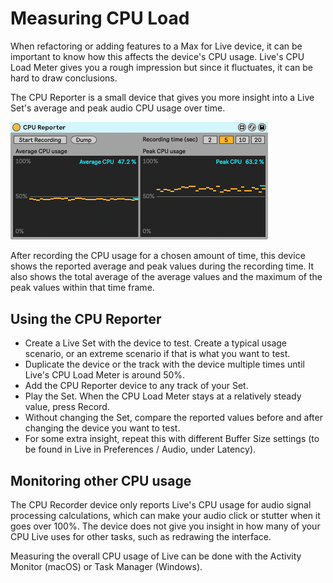 # Measuring CPU Load #

When refactoring or adding features to a Max for Live device, it can be important to know how this affects the device's CPU usage. Live's CPU Load Meter gives you a rough impression but since it fluctuates, it can be hard to draw conclusions. 

The CPU Reporter is a small device that gives you more insight into a Live Set's average and peak audio CPU usage over time.

<img width=412 alt="The CPU Reporter" src="images/CpuReporter.png">

After recording the CPU usage for a chosen amount of time, this device shows the reported average and peak values during the recording time. It also shows the total average of the average values and the maximum of the peak values within that time frame.

## Using the CPU Reporter ##

* Create a Live Set with the device to test. Create a typical usage scenario, or an extreme scenario if that is what you want to test.
* Duplicate the device or the track with the device multiple times until Live's CPU Load Meter is around 50%.
* Add the CPU Reporter device to any track of your Set.
* Play the Set. When the CPU Load Meter stays at a relatively steady value, press Record.
* Without changing the Set, compare the reported values before and after changing the device you want to test.
* For some extra insight, repeat this with different Buffer Size settings (to be found in Live in Preferences / Audio, under Latency).

## Monitoring other CPU usage ## 

The CPU Recorder device only reports Live's CPU usage for audio signal processing calculations, which can make your audio click or stutter when it goes over 100%. The device does not give you insight in how many of your CPU Live uses for other tasks, such as redrawing the interface.

Measuring the overall CPU usage of Live can be done with the Activity Monitor (macOS) or Task Manager (Windows).
